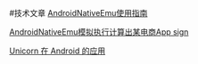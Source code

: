 #技术文章
[AndroidNativeEmu使用指南](http://91fans.com.cn/post/androidnativeemu/#gsc.tab=0)

[AndroidNativeEmu模拟执行计算出某电商App sign](http://91fans.com.cn/post/liudqsign/#gsc.tab=0)

[Unicorn 在 Android 的应用](https://bbs.kanxue.com/thread-253868.htm)
